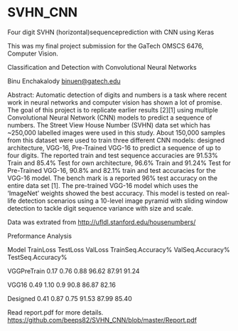 # SVHN_CNN
Four digit SVHN (horizontal)sequenceprediction with CNN using Keras 

This was my final project submission for the GaTech OMSCS 6476, Computer Vision. 

Classification and Detection with Convolutional Neural Networks

Binu Enchakalody
 binuen@gatech.edu
 
Abstract:
Automatic detection of digits and numbers is a task where recent work in neural networks and computer vision has shown a lot of promise. 
The goal of this project is to replicate earlier results [2][1] using multiple Convolutional Neural Network (CNN) 
models to predict a sequence of numbers. The Street View House Number (SVHN) data set which has ~250,000 labelled images were used 
in this study. About 150,000 samples from this dataset were used to train three different CNN models: designed architecture, VGG-16,
Pre-Trained VGG-16 to predict a sequence of up to four digits. The reported train and test sequence accuracies are 91.53% Train and
85.4% Test for own architecture, 96.6% Train and 91.24% Test for Pre-Trained VGG-16, 90.8% and 82.1% train and test accuracies for 
the VGG-16 model. The bench mark is a reported 96% test accuracy on the entire data set [1]. The pre-trained VGG-16 model which uses 
the ‘ImageNet’ weights showed the best accuracy. This model is tested on real-life detection scenarios using a 10-level
image pyramid with sliding window detection to tackle digit sequence variance with size and scale. 

Data was extrated from http://ufldl.stanford.edu/housenumbers/

Preformance Analysis

Model	      TrainLoss	TestLoss	ValLoss	TrainSeq.Accuracy%	ValSeq.Accuracy%	TestSeq.Accuracy%

VGGPreTrain	  0.17	    0.76	    0.88	  96.62	            87.91	            91.24

VGG16 	      0.49	    1.10	    0.9	    90.8	            86.87	            82.16

Designed	    0.41	    0.87	    0.75	  91.53	            87.99	            85.40


Read report.pdf for more details.
https://github.com/beeps82/SVHN_CNN/blob/master/Report.pdf
